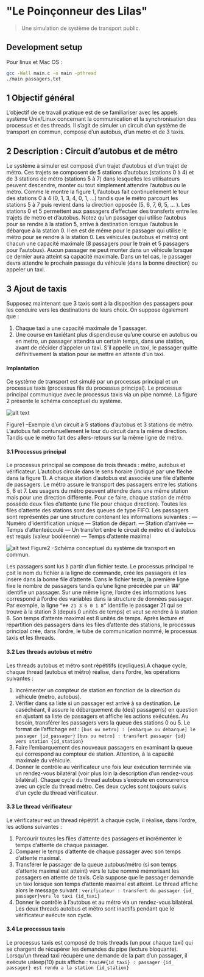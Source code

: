 # "Le Poinçonneur des Lilas"
> Une simulation de système de transport public.

## Development setup

Pour linux et Mac OS : 

```sh
gcc -Wall main.c -o main -pthread
./main passagers.txt
```

## 1 Objectif général

L’objectif de ce travail pratique est de se familiariser avec les appels système Unix/Linux concernant la communication et la synchronisation des processus et des threads. Il s’agit de simuler un circuit d’un système de transport en commun, compose d’un autobus, d’un metro et de 3 taxis.

## 2 Description : Circuit d’autobus et de métro

Le système à simuler est composé d’un trajet d’autobus et d’un trajet de métro. Ces trajets se composent de 5 stations d’autobus (stations 0 à 4) et de 3 stations de métro (stations 5 à 7) dans lesquelles les utilisateurs peuvent descendre, monter ou tout simplement attendre l’autobus ou le métro. Comme le montre la figure 1, l’autobus fait continuellement le tour des stations 0 à 4 (0, 1, 3, 4, 0, 1, ...) tandis que le métro parcourt les stations 5 à 7 puis revient dans la direction opposée (5, 6, 7, 6, 5, ... ). Les stations 0 et 5 permettent aux passagers d’effectuer des transferts entre les trajets de metro et d’autobus. Notez qu’un passager qui utilise l’autobus pour se rendre à la station 5, arrive à destination lorsque l’autobus le débarque à la station 0. Il en est de même pour le passager qui utilise le métro pour se rendre à la station 0. Les véhicules (autobus et métro) ont chacun une capacité maximale (8 passagers pour le train et 5 passagers pour l’autobus). Aucun passager ne peut monter dans un véhicule lorsque ce dernier aura atteint sa capacité maximale. Dans un tel cas, le passager devra attendre le prochain passage du véhicule (dans la bonne direction) ou appeler un taxi.

## 3 Ajout de taxis

Supposez maintenant que 3 taxis sont à la disposition des passagers pour les conduire vers les destinations de leurs choix. On suppose également que :

1. Chaque taxi a une capacité maximale de 1 passager.
2. Une course en taxiétant plus dispendieuse qu’une course en autobus ou en metro, un passager attendra un certain temps, dans une station, avant de décider d’appeler un taxi. S’il appelle un taxi, le passager quitte définitivement la station pour se mettre en attente d’un taxi.

#### Implantation

Ce système de transport est simulé par un processus principal et un processus taxis (processus fils du processus principal). Le processus principal communique avec le processus taxis via un pipe nommé. La figure 2 présente le schéma conceptuel du système.

![alt text](https://ekhtar.000webhostapp.com/figure1.JPG "Figure 1")

Figure1 –Exemple d’un circuit à 5 stations d’autobus et 3 stations de métro. L’autobus fait contunuellement le tour du circuit dans la même direction. Tandis que le métro fait des allers-retours sur la même ligne de métro.

#### 3.1 Processus principal

Le processus principal se compose de trois threads : métro, autobus et vérificateur. L’autobus circule dans le sens horaire (indiqué par une flèche dans la figure 1). A chaque station d’autobus est associée une file d’attente de passagers. Le métro assure le transport des passagers entre les stations 5, 6 et 7. Les usagers du métro peuvent attendre dans une même station mais pour une direction différente. Pour ce faire, chaque station de métro possède deux files d’attente (une file pour chaque direction). Toutes les files d’attente des stations sont des queues de type FIFO. Les passagers sont représentés par une structure contenant les informations suivantes : 
— Numéro d’identification unique
— Station de départ.
— Station d’arrivée
— Temps d’attenteécoulé
— Un transfert entre le circuit de métro et d’autobus est requis (valeur booléenne)
— Temps d’attente maximal

![alt text](https://ekhtar.000webhostapp.com/figure2.JPG "Figure 2")
Figure2 –Schéma conceptuel du système de transport en commun.


Les passagers sont lus à partir d’un fichier texte. Le processus principal re ̧coit le nom du fichier à la ligne de commande, crée les passagers et les insère dans la bonne file d’attente. Dans le fichier texte, la première ligne fixe le nombre de passagers tandis qu’une ligne précédée par un ’##’ identifie un passager. Sur une même ligne, l’ordre des informations lues correspond à l’ordre des variables dans la structure de données passager. Par exemple, la ligne `”## 21 3 6 0 1 8”` identifie le passager 21 qui se trouve à la station 3 (depuis 0 unités de temps) et veut se rendre à la station 6. Son temps d’attente maximal est 8 unités de temps. Après lecture et répartition des passagers dans les files d’attente des stations, le processus principal crée, dans l’ordre, le tube de communication nommé, le processus taxis et les threads.

#### 3.2 Les threads autobus et métro

Les threads autobus et métro sont répétitifs (cycliques).A chaque cycle, chaque thread (autobus et métro) réalise, dans l’ordre, les opérations suivantes :

1. Incrémenter un compteur de station en fonction de la direction du véhicule (metro, autobus).
2. Vérifier dans sa liste si un passager est arrivé à sa destination. Le caséchéant, il assure le débarquement du (des) passager(s) en question en ajustant sa liste de passagers et affiche les actions exécutées. Au besoin, transférer les passagers vers la queue des stations 0 ou 5. Le format de l’affichage est :
    `[bus ou metro] : [embarque ou debarque] le passager {id_passager}`
    `[bus ou metro] : transfert passager {id} vers station {id_station}`
3. Faire l’embarquement des nouveaux passagers en examinant la queue qui correspond au compteur de station. Attention, à la capacité maximale du véhicule.
4. Donner le contrôle au vérificateur une fois leur exécution terminée via un rendez-vous bilatéral (voir plus loin la description d’un rendez-vous bilatéral). Chaque cycle du thread autobus s’exécute en concurrence avec un cycle du thread métro. Ces deux cycles sont toujours suivis d’un cycle du thread vérificateur.

#### 3.3 Le thread vérificateur

Le vérificateur est un thread répétitif. à chaque cycle, il réalise, dans l’ordre, les actions
suivantes :

1. Parcourir toutes les files d’attente des passagers et incrémenter le temps d’attente de chaque passager.
2. Comparer le temps d’attente de chaque passager avec son temps d’attente maximal.
3. Transférer le passager de la queue autobus/métro (si son temps d’attente maximal est atteint) vers le tube nommé mémorisant les passagers en attente de taxis. Cela suppose que le passager demande un taxi lorsque son temps d’attente maximal est atteint. Le thread affiche alors le message suivant : 
    `verificateur : transfert du passager {id_ passager}vers le taxi {id_taxi}`
4. Donner le contrôle à l’autobus et au métro via un rendez-vous bilatéral. Les deux threads autobus et métro sont inactifs pendant que le vérificateur exécute son cycle.

#### 3.4 Le processus taxis

Le processus taxis est composé de trois threads (un pour chaque taxi) qui se chargent de récupérer les demandes du pipe (lecture bloquante). Lorsqu’un thread taxi récupère une demande de la part d’un passager, il exécute usleep(10) puis affiche :
    `taxi##{id_taxi} : passager {id_ passager} est rendu a la station {id_station}`
